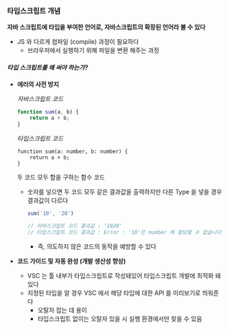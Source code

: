 ### 타입스크립트 개념

**자바 스크립트에 타입을 부여한 언어로, 자바스크립트의 확장된 언어라 볼 수 있다**

* JS 와 다르게 컴파일 (compile) 과정이 필요하다
  * 브라우저에서 실행하기 위해 파일을 변환 해주는 과정

#### *타입 스크립트를 왜 써야 하는가?*

* **에러의 사전 방지**
  
  *자바스크립트 코드*
  
  ```js
  function sum(a, b) {
      return a + b;
  }
  ```
  
  *타입스크립트 코드*
  
  ```tsx
  function sum(a: number, b: number) {
      return a + b;
  }
  ```
  
  두 코드 모두 합을 구하는 함수 코드
  
  * 숫자를 넣으면 두 코드 모두 같은 결과값을 출력하지만 다른 Type 을 넣을 경우 결과값이 다르다
  
    ```js
    sum('10', '20')
    
    // 자바스크립트 코드 결과값 : '1020' 
    // 타입스크립트 코드 결과값 : Error : '10'은 number 에 할당할 수 없습니다
    ```
  
    * 즉, 의도하지 않은 코드의 동작을 예방할 수 있다

* **코드 가이드 및 자동 완성 (개발 생산성 향상)**
  * VSC 는 툴 내부가 타입스크립트로 작성돼있어 타입스크립트 개발에 최적화 돼있다
  * 지정된 타입을 알 경우 VSC 에서 해당 타입에 대한 API 를 미리보기로 띄워준다
    * 오탈자 잡는 데 용이
    * 타입스크립트 없이는 오탈자 있을 시 실행 환경에서만 찾을 수 있음